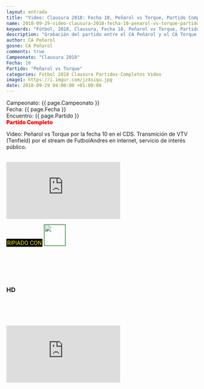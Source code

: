 ```yaml
---
layout: entrada
title: "Video: Clausura 2018: Fecha 10, Peñarol vs Torque, Partido Completo"
name: 2018-09-29-video-clausura-2018-fecha-10-penarol-vs-torque-partido-completo.markdown
keywords: "Fútbol, 2018, Clausura, Fecha 10, Peñarol vs Torque, Partidos Completos, Video"
description: "Grabación del partido entre el CA Peñarol y el CA Torque por la décima fecha del Campeonato Clausura 2018. Transmición de VTV, Producción Tenfield por el stream de FutbolAndres en internet, servicio de interés público."
author: CA Peñarol
gosne: CA Peñarol
comments: true
Campeonato: "Clausura 2018"
Fecha: 10
Partido: "Peñarol vs Torque"
categories: Fútbol 2018 Clausura Partidos-Completos Video
image1: https://i.imgur.com/jz4siqu.jpg
date: 2018-09-29 04:00:00 +01:00:00
---
```




<html>
Campeonato: <span>{{ page.Campeonato }}</span><br>
Fecha: <span>{{ page.Fecha }}</span><br>
Encuentro: <span>{{ page.Partido }}</span><br>
<span style="color:red;font-weight:900">Partido Completo</span>
</html>

Video: Peñarol vs Torque por la fecha 10 en el CDS. Transmición de VTV (Tenfield) por el stream de FutbolAndres en internet, servicio de interés público.

<br>


<iframe src="https://www.youtube.com/embed/JSuhWHKhbv8" frameborder="0" allow="autoplay; encrypted-media" allowfullscreen></iframe>

<br>

<span style="color:yellow;background:black;padding:2px;">RIPIADO CON</span> <a href="http://ffmpeg.org"><img src="{{ site.url }}/images/ffmpeg.png" width="55" style="border:1px solid green;vertical-align:-2px"></a>

<br>

<br>

<br>

<br>

### HD

<br>

<br>

<br>

<br>



<iframe src="https://www.youtube.com/embed/ZjyFfhoefCs" frameborder="0" allow="accelerometer; autoplay; encrypted-media; gyroscope; picture-in-picture" allowfullscreen></iframe>
